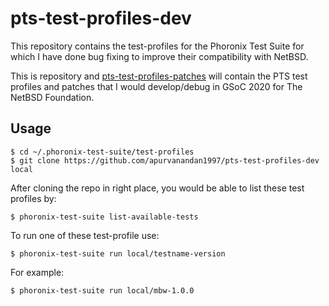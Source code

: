 # pts-test-profiles-dev
This repository contains the test-profiles for the Phoronix Test Suite for which I have done bug fixing to improve their compatibility with NetBSD.

This is repository and [pts-test-profiles-patches](https://github.com/apurvanandan1997/pts-test-profiles-patches) will contain the PTS test profiles and patches that I would develop/debug in GSoC 2020 for The NetBSD Foundation.

## Usage
```
$ cd ~/.phoronix-test-suite/test-profiles
$ git clone https://github.com/apurvanandan1997/pts-test-profiles-dev local
```

After cloning the repo in right place, you would be able to list these test profiles by:
```
$ phoronix-test-suite list-available-tests
```

To run one of these test-profile use:
```
$ phoronix-test-suite run local/testname-version
```
For example: 
```
$ phoronix-test-suite run local/mbw-1.0.0
```
